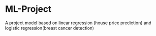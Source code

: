 # ML-Project
A  project model based on linear regression (house price prediction) and logistic regression(breast cancer detection)
